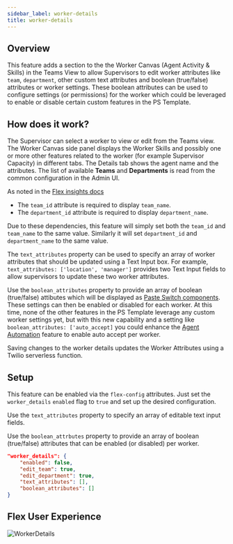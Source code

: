 ```yaml
---
sidebar_label: worker-details
title: worker-details
---
```


## Overview
This feature adds a section to the the Worker Canvas (Agent Activity & Skills) in the Teams View to allow Supervisors to edit worker attributes like `team`, `department`, other custom text attributes and boolean (true/false) attributes or worker settings. These boolean attributes can be used to configure settings (or permissions) for the worker which could be leveraged to enable or disable certain custom features in the PS Template.

## How does it work?

The Supervisor can select a worker to view or edit from the Teams view. The Worker Canvas side panel displays the Worker Skills and possibly one or more other features related to the worker (for example Supervisor Capacity) in different tabs.  The Details tab shows the agent name and the attributes.  The list of available **Teams** and **Departments** is read from the common configuration in the Admin UI.

As noted in the [Flex insights docs](https://www.twilio.com/docs/flex/developer/insights/enhance-integration#enhance-agent-data)
  
- The `team_id` attribute is required to display `team_name`.
- The `department_id` attribute is required to display `department_name`.
  
Due to these dependencies, this feature will simply set both the `team_id` and `team_name` to the same value.
Similarly it will set `department_id` and `department_name` to the same value.

The `text_attributes` property can be used to specify an array of worker attributes that should be updated using a Text Input box.  For example, `text_attributes: ['location', 'manager']` provides two Text Input fields to allow supervisors to update these two worker attributes.

Use the `boolean_attributes` property to provide an array of boolean (true/false) attibutes which will be displayed as [Paste Switch components](https://paste.twilio.design/components/switch).  These settings can then be enabled or disabled for each worker. At this time, none of the other features in the PS Template leverage any custom worker settings yet, but with this new capability and a setting like `boolean_attributes: ['auto_accept]` you could enhance the [Agent Automation](agent-automation.md) feature to enable auto accept per worker. 

Saving changes to the worker details updates the Worker Attributes using a Twilio serverless function.

## Setup

This feature can be enabled via the `flex-config` attributes. Just set the `worker_details` `enabled` flag to `true` and set up the desired configuration. 

Use the `text_attributes` property to specify an array of editable text input fields.  

Use the `boolean_attrbutes` property to provide an array of boolean (true/false) attributes that can be enabled (or disabled) per worker.

```json
"worker_details": {
    "enabled": false,
    "edit_team": true,
    "edit_department": true,
    "text_attributes": [],
    "boolean_attributes": []
}
```

## Flex User Experience

![WorkerDetails](/img/features/worker-details/WorkerDetails.png)

